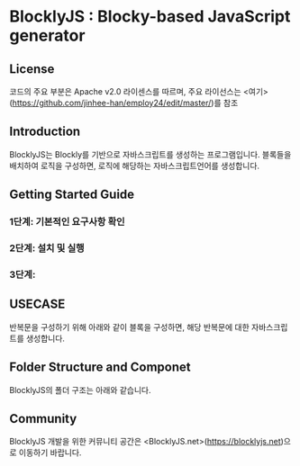 # BlocklyJS : Blocky-based JavaScript generator

## License
코드의 주요 부분은 Apache v2.0 라이센스를 따르며, 주요 라이선스는 <여기>(https://github.com/jinhee-han/employ24/edit/master/)를 참조

## Introduction
BlocklyJS는 Blockly를 기반으로 자바스크립트를 생성하는 프로그램입니다. 블록들을 배치하여 로직을 구성하면, 로직에 해당하는 자바스크립트언어를 생성합니다.

## Getting Started Guide
### 1단계: 기본적인 요구사항 확인
### 2단계: 설치 및 실행
### 3단계: 

## USECASE
반복문을 구성하기 위해 아래와 같이 블록을 구성하면, 해당 반복문에 대한 자바스크립트를 생성합니다.

## Folder Structure and Componet
BlocklyJS의 폴더 구조는 아래와 같습니다.

## Community
BlocklyJS 개발을 위한 커뮤니티 공간은 <BlocklyJS.net>(https://blocklyjs.net)으로 이동하기 바랍니다.
 
